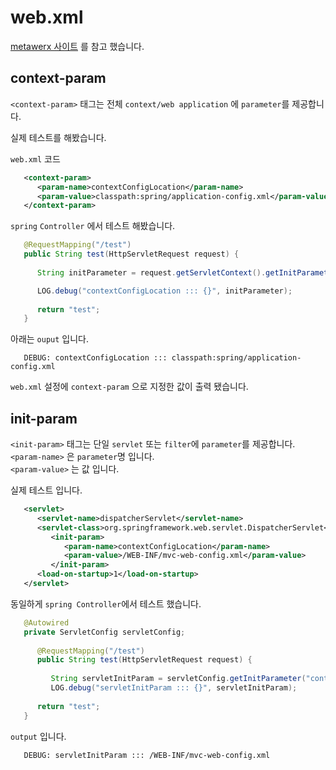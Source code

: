 
# web.xml

[metawerx 사이트](http://wiki.metawerx.net) 를 참고 했습니다.  

## context-param

`<context-param>` 태그는 전체 `context/web application` 에 `parameter`를 제공합니다.  

실제 테스트를 해봤습니다.  

`web.xml` 코드
~~~xml
   <context-param>
      <param-name>contextConfigLocation</param-name>
      <param-value>classpath:spring/application-config.xml</param-value>
   </context-param>
~~~

`spring` `Controller` 에서 테스트 해봤습니다.
~~~java
   @RequestMapping("/test")
   public String test(HttpServletRequest request) {
		
      String initParameter = request.getServletContext().getInitParameter("contextConfigLocation");

      LOG.debug("contextConfigLocation ::: {}", initParameter);
		
      return "test";
   }
~~~

아래는 `ouput` 입니다.
~~~console
   DEBUG: contextConfigLocation ::: classpath:spring/application-config.xml
~~~

`web.xml` 설정에 `context-param` 으로 지정한 값이 출력 됐습니다.  


## init-param
`<init-param>` 태그는 단일 `servlet` 또는 `filter`에 `parameter`를 제공합니다.  
`<param-name>` 은 `parameter`명 입니다.  
`<param-value>` 는 값 입니다.  

실제 테스트 입니다.  
~~~xml
   <servlet>
      <servlet-name>dispatcherServlet</servlet-name>
      <servlet-class>org.springframework.web.servlet.DispatcherServlet</servlet-class>
         <init-param>
            <param-name>contextConfigLocation</param-name>
            <param-value>/WEB-INF/mvc-web-config.xml</param-value>
         </init-param>
      <load-on-startup>1</load-on-startup>
   </servlet>
~~~

동일하게 `spring Controller`에서 테스트 했습니다.
~~~java
   @Autowired
   private ServletConfig servletConfig;
	
      @RequestMapping("/test")
      public String test(HttpServletRequest request) {
		
         String servletInitParam = servletConfig.getInitParameter("contextConfigLocation");
         LOG.debug("servletInitParam ::: {}", servletInitParam);
		
      return "test";
   }
~~~

`output` 입니다.
~~~console
   DEBUG: servletInitParam ::: /WEB-INF/mvc-web-config.xml
~~~





